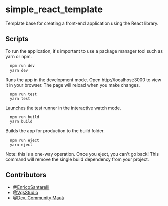 
# simple_react_template

Template base for creating a front-end application using the React library.




## Scripts
To run the application, it's important to use a package manager tool such as yarn or npm.
```http
  npm run dev
  yarn dev
```
Runs the app in the development mode. 
Open http://localhost:3000 to view it in your browser. 
The page will reload when you make changes.

```http
  npm run test
  yarn test
```
Launches the test runner in the interactive watch mode.

```http
  npm run build
  yarn build
```
Builds the app for production to the build folder.

```http
  npm run eject
  yarn eject
```
Note: this is a one-way operation. Once you eject, you can't go back! 
This command will remove the single build dependency from your project.

## Contributors

- [@EnricoSantarelli](https://github.com/EnricoSantarelli)
- [@VgsStudio](https://github.com/VgsStudio)
- [@Dev. Community Mauá](https://www.instagram.com/devcommunitymaua/)



